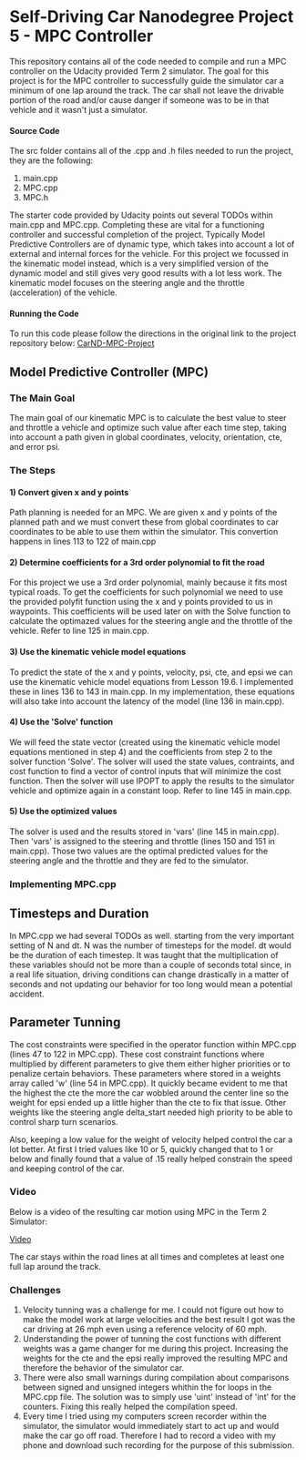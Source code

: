 # Self-Driving Car Nanodegree Project 5 - MPC Controller

This repository contains all of the code needed to compile and run a MPC controller on the Udacity provided Term 2 simulator. The goal for this project is for the MPC controller to successfully guide the simulator car a minimum of one lap around the track. The car shall not leave the drivable portion of the road and/or cause danger if someone was to be in that vehicle and it wasn't just a simulator.

[//]: # (Image References)
[video1]: ./video/MPC_Video_Gaby_Mosquera.mp4

#### Source Code

The src folder contains all of the .cpp and .h files needed to run the project, they are the following:

1. main.cpp
2. MPC.cpp
3. MPC.h

The starter code provided by Udacity points out several TODOs within main.cpp and MPC.cpp. Completing these are vital for a functioning controller and successful completion of the project. Typically Model Predictive Controllers are of dynamic type, which takes into account a lot of external and internal forces for the vehicle. For this project we focussed in the kinematic model instead, which is a very simplified version of the dynamic model and still gives very good results with a lot less work. The kinematic model focuses on the steering angle and the throttle (acceleration) of the vehicle.

#### Running the Code

To run this code please follow the directions in the original link to the project repository below:
[CarND-MPC-Project](https://github.com/udacity/CarND-MPC-Project)

## Model Predictive Controller (MPC)

### The Main Goal

The main goal of our kinematic MPC is to calculate the best value to steer and throttle a vehicle and optimize such value after each time step, taking into account a path given in global coordinates, velocity, orientation, cte, and error psi.

### The Steps

#### 1) Convert given x and y points
Path planning is needed for an MPC. We are given x and y points of the planned path and we must convert these from global coordinates to car coordinates to be able to use them within the simulator. This convertion happens in lines 113 to 122 of main.cpp

#### 2) Determine coefficients for a 3rd order polynomial to fit the road
For this project we use a 3rd order polynomial, mainly because it fits most typical roads. To get the coefficients for such polynomial we need to use the provided polyfit function using the x and y points provided to us in waypoints. This coefficients will be used later on with the Solve function to calculate the optimazed values for the steering angle and the throttle of the vehicle. Refer to line 125 in main.cpp. 

#### 3) Use the kinematic vehicle model equations
To predict the state of the x and y points, velocity, psi, cte, and epsi we can use the kinematic vehicle model equations from Lesson 19.6. I implemented these in lines 136 to 143 in main.cpp. In my implementation, these equations will also take into account the latency of the model (line 136 in main.cpp).

#### 4) Use the 'Solve' function
We will feed the state vector (created using the kinematic vehicle model equations mentioned in step 4) and the coefficients from step 2 to the solver function 'Solve'. The solver will used the state values, contraints, and cost function to find a vector of control inputs that will minimize the cost function. Then the solver will use IPOPT to apply the results to the simulator vehicle and optimize again in a constant loop. Refer to line 145 in main.cpp.

#### 5) Use the optimized values
The solver is used and the results stored in 'vars' (line 145 in main.cpp). Then 'vars' is assigned to the steering and throttle (lines 150 and 151 in main.cpp). Those two values are the optimal predicted values for the steering angle and the throttle and they are fed to the simulator.


### Implementing MPC.cpp

## Timesteps and Duration
In MPC.cpp we had several TODOs as well. starting from the very important setting of N and dt. N was the number of timesteps for the model. dt would be the duration of each timestep. It was taught that the multiplication of these variables should not be more than a couple of seconds total since, in a real life situation, driving conditions can change drastically in a matter of seconds and not updating our behavior for too long would mean a potential accident.

## Parameter Tunning
The cost constraints were specified in the operator function within MPC.cpp (lines 47 to 122 in MPC.cpp). These cost constraint functions where multiplied by different parameters to give them either higher priorities or to penalize certain behaviors. These parameters where stored in a weights array called 'w' (line 54 in MPC.cpp). It quickly became evident to me that the highest the cte the more the car wobbled around the center line so the weight for epsi ended up a little higher than the cte to fix that issue. Other weights like the steering angle delta_start needed high priority to be able to control sharp turn scenarios.

Also, keeping a low value for the weight of velocity helped control the car a lot better. At first I tried values like 10 or 5, quickly changed that to 1 or below and finally found that a value of .15 really helped constrain the speed and keeping control of the car.


### Video 

Below is a video of the resulting car motion using MPC in the Term 2 Simulator:

[Video](./video/MPC_Video_Gaby_Mosquera.mp4)

The car stays within the road lines at all times and completes at least one full lap around the track.

### Challenges

1. Velocity tunning was a challenge for me. I could not figure out how to make the model work at large velocities and the best result I got was the car driving at 26 mph even using a reference velocity of 60 mph.
2. Understanding the power of tunning the cost functions with different weights was a game changer for me during this project. Increasing the weights for the cte and the epsi really improved the resulting MPC and therefore the behavior of the simulator car.
3. There were also small warnings during compilation about comparisons between signed and unsigned integers whithin the for loops in the MPC.cpp file. The solution was to simply use 'uint' instead of 'int' for the counters. Fixing this really helped the compilation speed.
4. Every time I tried using my computers screen recorder within the simulator, the simulator would immediately start to act up and would make the car go off road. Therefore I had to record a video with my phone and download such recording for the purpose of this submission.